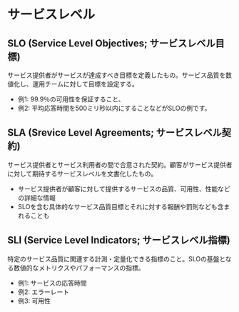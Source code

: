 # サービスレベル
## SLO (Service Level Objectives; サービスレベル目標)
サービス提供者がサービスが達成すべき目標を定義したもの。サービス品質を数値化し、運用チームに対して目標を設定する。
- 例1: 99.9％の可用性を保証すること、
- 例2: 平均応答時間を500ミリ秒以内にすることなどがSLOの例です。

## SLA (Srevice Level Agreements; サービスレベル契約)
サービス提供者とサービス利用者の間で合意された契約。顧客がサービス提供者に対して期待するサービスレベルを文書化したもの。
- サービス提供者が顧客に対して提供するサービスの品質、可用性、性能などの詳細な情報
- SLOを含む具体的なサービス品質目標とそれに対する報酬や罰則なども含まれることも

## SLI (Service Level Indicators; サービスレベル指標)
特定のサービス品質に関連する計測・定量化できる指標のこと。SLOの基盤となる数値的なメトリクスやパフォーマンスの指標。
- 例1: サービスの応答時間
- 例2: エラーレート
- 例3: 可用性